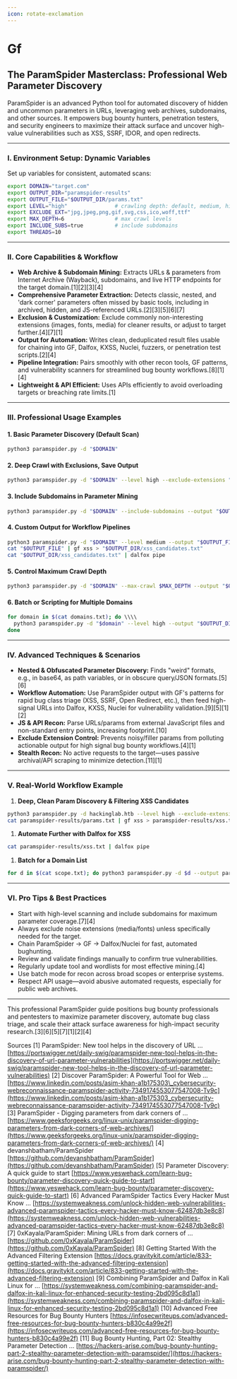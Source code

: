 ```yaml
---
icon: rotate-exclamation
---
```


# Gf

## The ParamSpider Masterclass: Professional Web Parameter Discovery

ParamSpider is an advanced Python tool for automated discovery of hidden and uncommon parameters in URLs, leveraging web archives, subdomains, and other sources. It empowers bug bounty hunters, penetration testers, and security engineers to maximize their attack surface and uncover high-value vulnerabilities such as XSS, SSRF, IDOR, and open redirects.

***

### I. Environment Setup: Dynamic Variables

Set up variables for consistent, automated scans:

```bash
export DOMAIN="target.com"
export OUTPUT_DIR="paramspider-results"
export OUTPUT_FILE="$OUTPUT_DIR/params.txt"
export LEVEL="high"               # crawling depth: default, medium, high
export EXCLUDE_EXT="jpg,jpeg,png,gif,svg,css,ico,woff,ttf"
export MAX_DEPTH=6                # max crawl levels
export INCLUDE_SUBS=true          # include subdomains
export THREADS=10

```

***

### II. Core Capabilities & Workflow

* **Web Archive & Subdomain Mining:** Extracts URLs & parameters from Internet Archive (Wayback), subdomains, and live HTTP endpoints for the target domain.\[1]\[2]\[3]\[4]
* **Comprehensive Parameter Extraction:** Detects classic, nested, and 'dark corner' parameters often missed by basic tools, including in archived, hidden, and JS-referenced URLs.\[2]\[3]\[5]\[6]\[7]
* **Exclusion & Customization:** Exclude commonly non-interesting extensions (images, fonts, media) for cleaner results, or adjust to target further.\[4]\[7]\[1]
* **Output for Automation:** Writes clean, deduplicated result files usable for chaining into GF, Dalfox, KXSS, Nuclei, fuzzers, or penetration test scripts.\[2]\[4]
* **Pipeline Integration:** Pairs smoothly with other recon tools, GF patterns, and vulnerability scanners for streamlined bug bounty workflows.\[8]\[1]\[4]
* **Lightweight & API Efficient:** Uses APIs efficiently to avoid overloading targets or breaching rate limits.\[1]

***

### III. Professional Usage Examples

#### 1. Basic Parameter Discovery (Default Scan)

```bash
python3 paramspider.py -d "$DOMAIN"

```

#### 2. Deep Crawl with Exclusions, Save Output

```bash
python3 paramspider.py -d "$DOMAIN" --level high --exclude-extensions "$EXCLUDE_EXT" --output "$OUTPUT_FILE"

```

#### 3. Include Subdomains in Parameter Mining

```bash
python3 paramspider.py -d "$DOMAIN" --include-subdomains --output "$OUTPUT_FILE"

```

#### 4. Custom Output for Workflow Pipelines

```bash
python3 paramspider.py -d "$DOMAIN" --level medium --output "$OUTPUT_FILE"
cat "$OUTPUT_FILE" | gf xss > "$OUTPUT_DIR/xss_candidates.txt"
cat "$OUTPUT_DIR/xss_candidates.txt" | dalfox pipe

```

#### 5. Control Maximum Crawl Depth

```bash
python3 paramspider.py -d "$DOMAIN" --max-crawl $MAX_DEPTH --output "$OUTPUT_FILE"

```

#### 6. Batch or Scripting for Multiple Domains

```bash
for domain in $(cat domains.txt); do \\\\
  python3 paramspider.py -d "$domain" --level high --output "$OUTPUT_DIR/$domain.txt"; \\\\
done

```

***

### IV. Advanced Techniques & Scenarios

* **Nested & Obfuscated Parameter Discovery:** Finds "weird" formats, e.g., in base64, as path variables, or in obscure query/JSON formats.\[5]\[6]
* **Workflow Automation:** Use ParamSpider output with GF's patterns for rapid bug class triage (XSS, SSRF, Open Redirect, etc.), then feed high-signal URLs into Dalfox, KXSS, Nuclei for vulnerability validation.\[9]\[5]\[1]\[2]
* **JS & API Recon:** Parse URLs/params from external JavaScript files and non-standard entry points, increasing footprint.\[10]
* **Exclude Extension Control:** Prevents noisy/filler params from polluting actionable output for high signal bug bounty workflows.\[4]\[1]
* **Stealth Recon:** No active requests to the target—uses passive archival/API scraping to minimize detection.\[11]\[1]

***

### V. Real-World Workflow Example

1. **Deep, Clean Param Discovery & Filtering XSS Candidates**

```bash
python3 paramspider.py -d hackinglab.htb --level high --exclude-extensions "jpg,png,gif,css,ico,woff,svg" --output paramspider-results/params.txt
cat paramspider-results/params.txt | gf xss > paramspider-results/xss.txt

```

1. **Automate Further with Dalfox for XSS**

```bash
cat paramspider-results/xss.txt | dalfox pipe

```

1. **Batch for a Domain List**

```bash
for d in $(cat scope.txt); do python3 paramspider.py -d $d --output paramspider-batch/$d.txt; done

```

***

### VI. Pro Tips & Best Practices

* Start with high-level scanning and include subdomains for maximum parameter coverage.\[7]\[4]
* Always exclude noise extensions (media/fonts) unless specifically needed for the target.
* Chain ParamSpider → GF → Dalfox/Nuclei for fast, automated bughunting.
* Review and validate findings manually to confirm true vulnerabilities.
* Regularly update tool and wordlists for most effective mining.\[4]
* Use batch mode for recon across broad scopes or enterprise systems.
* Respect API usage—avoid abusive automated requests, especially for public web archives.

***

This professional ParamSpider guide positions bug bounty professionals and pentesters to maximize parameter discovery, automate bug class triage, and scale their attack surface awareness for high-impact security research.\[3]\[6]\[5]\[7]\[1]\[2]\[4]

Sources \[1] ParamSpider: New tool helps in the discovery of URL ... [https://portswigger.net/daily-swig/paramspider-new-tool-helps-in-the-discovery-of-url-parameter-vulnerabilities](https://portswigger.net/daily-swig/paramspider-new-tool-helps-in-the-discovery-of-url-parameter-vulnerabilities) \[2] Discover ParamSpider: A Powerful Tool for Web ... [https://www.linkedin.com/posts/asim-khan-a1b175303\_cybersecurity-webreconnaissance-paramspider-activity-7349174553077547008-Tv9c](https://www.linkedin.com/posts/asim-khan-a1b175303_cybersecurity-webreconnaissance-paramspider-activity-7349174553077547008-Tv9c) \[3] ParamSpider - Digging parameters from dark corners of ... [https://www.geeksforgeeks.org/linux-unix/paramspider-digging-parameters-from-dark-corners-of-web-archives/](https://www.geeksforgeeks.org/linux-unix/paramspider-digging-parameters-from-dark-corners-of-web-archives/) \[4] devanshbatham/ParamSpider [https://github.com/devanshbatham/ParamSpider](https://github.com/devanshbatham/ParamSpider) \[5] Parameter Discovery: A quick guide to start [https://www.yeswehack.com/learn-bug-bounty/parameter-discovery-quick-guide-to-start](https://www.yeswehack.com/learn-bug-bounty/parameter-discovery-quick-guide-to-start) \[6] Advanced ParamSpider Tactics Every Hacker Must Know ... [https://systemweakness.com/unlock-hidden-web-vulnerabilities-advanced-paramspider-tactics-every-hacker-must-know-62487db3e8c8](https://systemweakness.com/unlock-hidden-web-vulnerabilities-advanced-paramspider-tactics-every-hacker-must-know-62487db3e8c8) \[7] 0xKayala/ParamSpider: Mining URLs from dark corners of ... [https://github.com/0xKayala/ParamSpider](https://github.com/0xKayala/ParamSpider) \[8] Getting Started With the Advanced Filtering Extension [https://docs.gravitykit.com/article/833-getting-started-with-the-advanced-filtering-extension](https://docs.gravitykit.com/article/833-getting-started-with-the-advanced-filtering-extension) \[9] Combining ParamSpider and Dalfox in Kali Linux for ... [https://systemweakness.com/combining-paramspider-and-dalfox-in-kali-linux-for-enhanced-security-testing-2bd095c8d1a1](https://systemweakness.com/combining-paramspider-and-dalfox-in-kali-linux-for-enhanced-security-testing-2bd095c8d1a1) \[10] Advanced Free Resources for Bug Bounty Hunters [https://infosecwriteups.com/advanced-free-resources-for-bug-bounty-hunters-b830c4a99e2f](https://infosecwriteups.com/advanced-free-resources-for-bug-bounty-hunters-b830c4a99e2f) \[11] Bug Bounty Hunting, Part 02: Stealthy Parameter Detection ... [https://hackers-arise.com/bug-bounty-hunting-part-2-stealthy-parameter-detection-with-paramspider/](https://hackers-arise.com/bug-bounty-hunting-part-2-stealthy-parameter-detection-with-paramspider/)
